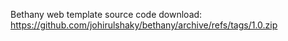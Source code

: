 Bethany web template
source code download: https://github.com/johirulshaky/bethany/archive/refs/tags/1.0.zip
